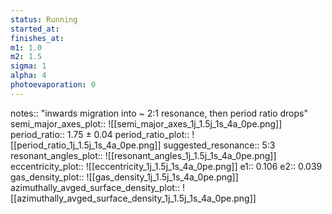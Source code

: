 ```yaml
---
status: Running
started_at:
finishes_at:
m1: 1.0
m2: 1.5
sigma: 1
alpha: 4
photoevaporation: 0
---
```


notes:: "inwards migration into ~ 2:1 resonance, then period ratio drops"
semi_major_axes_plot:: ![[semi_major_axes_1j_1.5j_1s_4a_0pe.png]]
period_ratio:: 1.75 ± 0.04
period_ratio_plot:: ![[period_ratio_1j_1.5j_1s_4a_0pe.png]]
suggested_resonance:: 5:3
resonant_angles_plot:: ![[resonant_angles_1j_1.5j_1s_4a_0pe.png]]
eccentricity_plot:: ![[eccentricity_1j_1.5j_1s_4a_0pe.png]]
e1:: 0.106
e2:: 0.039
gas_density_plot:: ![[gas_density_1j_1.5j_1s_4a_0pe.png]]
azimuthally_avged_surface_density_plot:: ![[azimuthally_avged_surface_density_1j_1.5j_1s_4a_0pe.png]]
